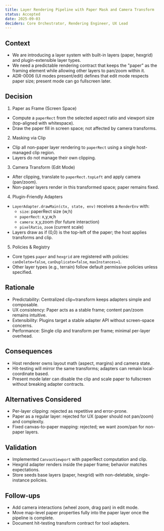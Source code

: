 ```yaml
---
title: Layer Rendering Pipeline with Paper Mask and Camera Transform
status: Accepted
date: 2025-09-03
deciders: Core Orchestrator, Rendering Engineer, UX Lead
---
```


## Context

- We are introducing a layer system with built-in layers (paper, hexgrid) and plugin-extensible layer types.
- We need a predictable rendering contract that keeps the "paper" as the framing element while allowing other layers to pan/zoom within it.
- ADR-0006 (UI modes present/edit) defines that edit mode respects paper size; present mode can go fullscreen later.

## Decision

1) Paper as Frame (Screen Space)
- Compute a `paperRect` from the selected aspect ratio and viewport size (top-aligned with whitespace).
- Draw the paper fill in screen space; not affected by camera transforms.

2) Masking via Clip
- Clip all non-paper layer rendering to `paperRect` using a single host-managed clip region.
- Layers do not manage their own clipping.

3) Camera Transform (Edit Mode)
- After clipping, translate to `paperRect.topLeft` and apply camera (pan/zoom).
- Non-paper layers render in this transformed space; paper remains fixed.

4) Plugin-Friendly Adapters
- `LayerAdapter.drawMain(ctx, state, env)` receives a `RenderEnv` with:
  - `size`: paperRect size (w,h)
  - `paperRect`: x,y,w,h
  - `camera`: x,y,zoom (for future interaction)
  - `pixelRatio`, `zoom` (current scale)
- Layers draw as if (0,0) is the top-left of the paper; the host applies transforms and clip.

5) Policies & Registry
- Core types `paper` and `hexgrid` are registered with policies: `canDelete=false`, `canDuplicate=false`, `maxInstances=1`.
- Other layer types (e.g., terrain) follow default permissive policies unless specified.

## Rationale

- Predictability: Centralized clip+transform keeps adapters simple and composable.
- UX consistency: Paper acts as a stable frame; content pan/zoom remains intuitive.
- Extensibility: Plugins target a stable adapter API without screen-space concerns.
- Performance: Single clip and transform per frame; minimal per-layer overhead.

## Consequences

- Host renderer owns layout math (aspect, margins) and camera state.
- Hit-testing will mirror the same transforms; adapters can remain local-coordinate based.
- Present mode later can disable the clip and scale paper to fullscreen without breaking adapter contracts.

## Alternatives Considered

- Per-layer clipping: rejected as repetitive and error-prone.
- Paper as a regular layer: rejected for UX (paper should not pan/zoom) and complexity.
- Fixed canvas-to-paper mapping: rejected; we want zoom/pan for non-paper layers.

## Validation

- Implemented `CanvasViewport` with paperRect computation and clip.
- Hexgrid adapter renders inside the paper frame; behavior matches expectations.
- Store seeds base layers (paper, hexgrid) with non-deletable, single-instance policies.

## Follow-ups

- Add camera interactions (wheel zoom, drag pan) in edit mode.
- Move map-level paper properties fully into the paper layer once the pipeline is complete.
- Document hit-testing transform contract for tool adapters.

